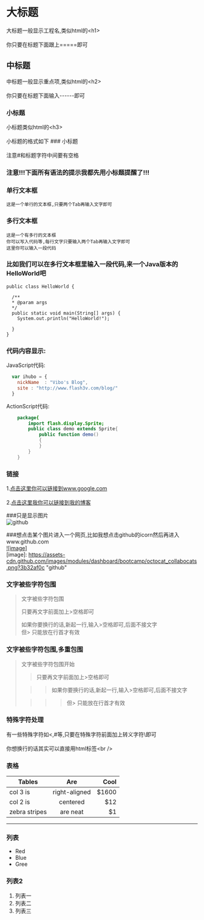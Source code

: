 ﻿大标题  
===================================  
  大标题一般显示工程名,类似html的\<h1\><br />  
  你只要在标题下面跟上=====即可  
  
    
中标题  
-----------------------------------  
  中标题一般显示重点项,类似html的\<h2\><br />  
  你只要在标题下面输入------即可  
    
### 小标题  
  小标题类似html的\<h3\><br />  
  小标题的格式如下 ### 小标题<br />  
  注意#和标题字符中间要有空格  
  
### 注意!!!下面所有语法的提示我都先用小标题提醒了!!!   
  
### 单行文本框  
    这是一个单行的文本框,只要两个Tab再输入文字即可  
          
### 多行文本框    
    这是一个有多行的文本框  
    你可以写入代码等,每行文字只要输入两个Tab再输入文字即可  
    这里你可以输入一段代码  
  
### 比如我们可以在多行文本框里输入一段代码,来一个Java版本的HelloWorld吧  
    public class HelloWorld {  
  
      /**  
      * @param args  
      */  
      public static void main(String[] args) {  
        System.out.println("HelloWorld!");  
    
      }  
    }  
### 代码内容显示:
JavaScript代码:
```javascript
  var ihubo = {
    nickName  : "Vibo's Blog",
    site : "http://www.flash3v.com/blog/"
  }
```
ActionScript代码:
```actionscript
    package{
        import flash.display.Sprite;
        public class demo extends Sprite{
            public function demo()
            {
            }
        }
    }
```
### 链接  
1.[点击这里你可以链接到www.google.com](http://www.google.com)<br />  
2.[点击这里我你可以链接到我的博客](http://guoyunsky.iteye.com)<br />  
  
###只是显示图片  
![github](https://assets-cdn.github.com/images/modules/dashboard/bootcamp/octocat_collabocats.png?3b32af0c "github")  
  
###想点击某个图片进入一个网页,比如我想点击github的icorn然后再进入www.github.com  
[![image]](https://github.com)  
[image]: https://assets-cdn.github.com/images/modules/dashboard/bootcamp/octocat_collabocats.png?3b32af0c "github"  
  
### 文字被些字符包围  
> 文字被些字符包围  
>  
> 只要再文字前面加上>空格即可  
>  
> 如果你要换行的话,新起一行,输入>空格即可,后面不接文字  
> 但> 只能放在行首才有效  
  
### 文字被些字符包围,多重包围  
> 文字被些字符包围开始  
>  
> > 只要再文字前面加上>空格即可  
>  
>  > > 如果你要换行的话,新起一行,输入>空格即可,后面不接文字  
>  
> > > > 但> 只能放在行首才有效  
  
### 特殊字符处理  
有一些特殊字符如<,#等,只要在特殊字符前面加上转义字符\即可<br />  
你想换行的话其实可以直接用html标签\<br /\> 

### 表格

| Tables        | Are           | Cool  |
| ------------- |:-------------:| -----:|
| col 3 is      | right-aligned | $1600 |
| col 2 is      | centered      |   $12 |
| zebra stripes | are neat      |    $1 |


---------------------------------------

### 列表

  * Red
  * Blue
  * Gree

### 列表2

  1. 列表一
  2. 列表二
  3. 列表三

